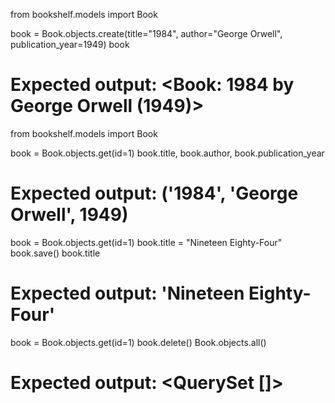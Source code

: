 from bookshelf.models import Book

book = Book.objects.create(title="1984", author="George Orwell", publication_year=1949)
book
# Expected output: <Book: 1984 by George Orwell (1949)>
from bookshelf.models import Book

book = Book.objects.get(id=1)
book.title, book.author, book.publication_year
# Expected output: ('1984', 'George Orwell', 1949)
book = Book.objects.get(id=1)
book.title = "Nineteen Eighty-Four"
book.save()
book.title
# Expected output: 'Nineteen Eighty-Four'
book = Book.objects.get(id=1)
book.delete()
Book.objects.all()
# Expected output: <QuerySet []>
